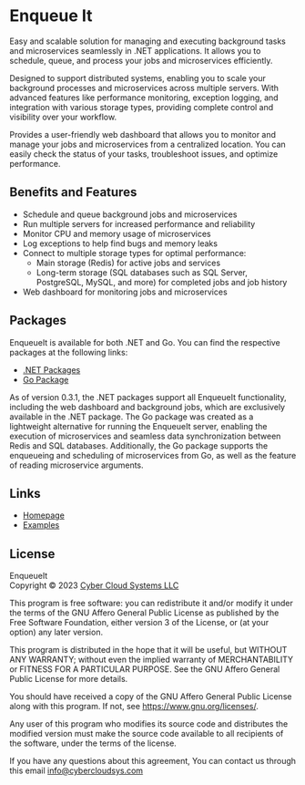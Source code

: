 # Enqueue It
Easy and scalable solution for managing and executing background tasks and microservices seamlessly in .NET applications. It allows you to schedule, queue, and process your jobs and microservices efficiently.

Designed to support distributed systems, enabling you to scale your background processes and microservices across multiple servers. With advanced features like performance monitoring, exception logging, and integration with various storage types, providing complete control and visibility over your workflow.

Provides a user-friendly web dashboard that allows you to monitor and manage your jobs and microservices from a centralized location. You can easily check the status of your tasks, troubleshoot issues, and optimize performance.

## Benefits and Features
- Schedule and queue background jobs and microservices
- Run multiple servers for increased performance and reliability
- Monitor CPU and memory usage of microservices
- Log exceptions to help find bugs and memory leaks
- Connect to multiple storage types for optimal performance:
  - Main storage (Redis) for active jobs and services
  - Long-term storage (SQL databases such as SQL Server, PostgreSQL, MySQL, and more) for completed jobs and job history
- Web dashboard for monitoring jobs and microservices

## Packages

EnqueueIt is available for both .NET and Go. You can find the respective packages at the following links:

- [.NET Packages](https://github.com/cybercloudsys/enqueueit-dotnet)
- [Go Package](https://github.com/cybercloudsys/enqueueit-go)

As of version 0.3.1, the .NET packages support all EnqueueIt functionality, including the web dashboard and background jobs, which are exclusively available in the .NET package. The Go package was created as a lightweight alternative for running the EnqueueIt server, enabling the execution of microservices and seamless data synchronization between Redis and SQL databases. Additionally, the Go package supports the enqueueing and scheduling of microservices from Go, as well as the feature of reading microservice arguments.

## Links

- [Homepage](https://www.enqueueit.com)
- [Examples](https://github.com/cybercloudsys/enqueueit/tree/master/Examples)

## License

EnqueueIt\
Copyright © 2023 [Cyber Cloud Systems LLC](https://www.cybercloudsys.com)

This program is free software: you can redistribute it and/or modify
it under the terms of the GNU Affero General Public License as
published by the Free Software Foundation, either version 3 of the
License, or (at your option) any later version.

This program is distributed in the hope that it will be useful,
but WITHOUT ANY WARRANTY; without even the implied warranty of
MERCHANTABILITY or FITNESS FOR A PARTICULAR PURPOSE.  See the
GNU Affero General Public License for more details.

You should have received a copy of the GNU Affero General Public License
along with this program.  If not, see <https://www.gnu.org/licenses/>.

Any user of this program who modifies its source code and distributes
the modified version must make the source code available to all
recipients of the software, under the terms of the license.

If you have any questions about this agreement, You can contact us
through this email info@cybercloudsys.com
